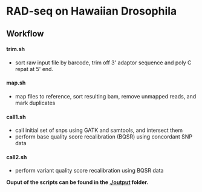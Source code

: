 # RAD-seq on Hawaiian Drosophila

## Workflow
#### trim.sh

   - sort raw input file by barcode, trim off 3' adaptor sequence and poly C repat at 5' end.

#### map.sh

   - map files to reference, sort resulting bam, remove unmapped reads, and mark duplicates
   
   
#### call1.sh

   - call initial set of snps using GATK and samtools, and intersect them
   - perform base quality score recalibration (BQSR) using concordant SNP data

#### call2.sh

   - perform variant quality score recalibration using BQSR data

**Ouput of the scripts can be found in the [./output](https://github.com/mikheyev/DNA-repair/tree/master/fruitfly/output) folder.**
